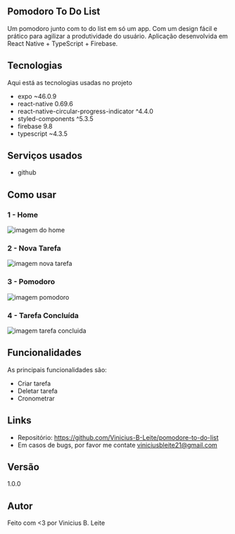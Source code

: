 ## Pomodoro To Do List
Um pomodoro junto com to do list em só um app. Com um design fácil e prático para agilizar a produtividade do usuário. Aplicação desenvolvida em React Native + TypeScript + Firebase.

## Tecnologias
>
Aqui está as tecnologias usadas no projeto

 - expo ~46.0.9
 - react-native 0.69.6
 - react-native-circular-progress-indicator ^4.4.0
 - styled-components ^5.3.5
 - firebase 9.8
 - typescript ~4.3.5
 
 ## Serviços usados
  - github

## Como usar

### 1 - Home
  ![imagem do home](github/home.jpeg)

### 2 - Nova Tarefa
  ![imagem nova tarefa](github/novaTarefa.jpeg)

### 3 - Pomodoro
  ![imagem pomodoro](github/pomodoro.jpeg)

### 4 - Tarefa Concluída
  ![imagem tarefa concluida](github/homeConcluido.jpeg)


## Funcionalidades

As principais funcionalidades são:
 - Criar tarefa
 - Deletar tarefa
 - Cronometrar

## Links
 - Repositório: https://github.com/Vinicius-B-Leite/pomodore-to-do-list
 - Em casos de bugs, por favor me contate
  viniciusbleite21@gmail.com

## Versão
 1.0.0

## Autor
Feito com <3 por Vinicius B. Leite